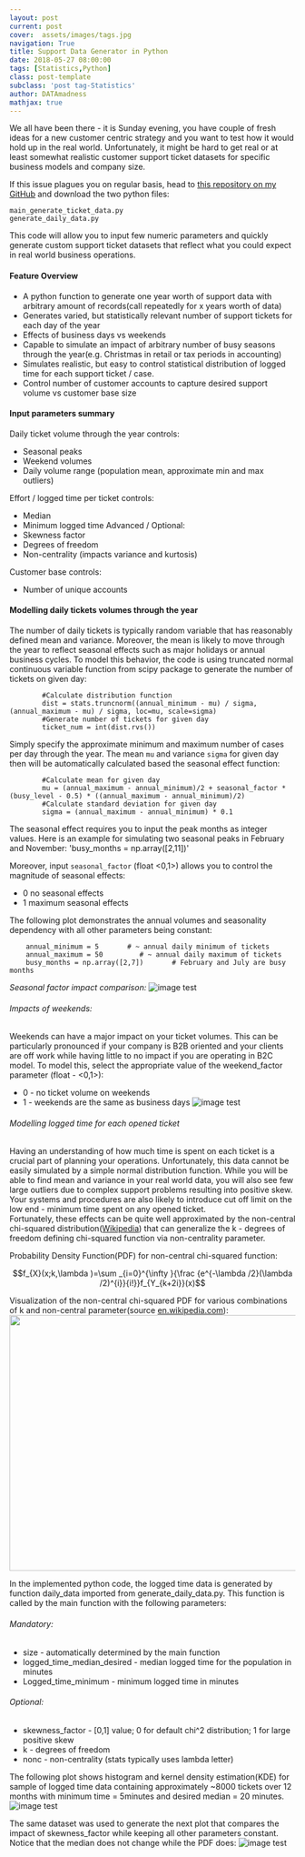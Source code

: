 ```yaml
---
layout: post
current: post
cover:  assets/images/tags.jpg
navigation: True
title: Support Data Generator in Python
date: 2018-05-27 08:00:00
tags: [Statistics,Python]
class: post-template
subclass: 'post tag-Statistics'
author: DATAmadness
mathjax: true
---
```


We all have been there - it is Sunday evening, you have couple of fresh ideas for a new customer centric strategy and you want to test how it would hold up in the real world. Unfortunately, it might be hard to get real or at least somewhat realistic customer support ticket datasets for specific business models and company size. 

If this issue plagues you on regular basis, head to [this repository on my GitHub](https://github.com/datamadness/Support-ticket-data-generator.git) and download the two python files:

`main_generate_ticket_data.py`<br>
`generate_daily_data.py`

This code will allow you to input few numeric parameters and quickly generate custom support ticket datasets that reflect what you could expect in real world business operations.
#### Feature Overview

* A python function to generate one year worth of support data with arbitrary amount of records(call repeatedly for x years worth of data)
* Generates varied, but statistically relevant number of support tickets for each day of the year
* Effects of business days vs weekends
* Capable to simulate an impact of arbitrary number of busy seasons through the year(e.g. Christmas in retail or tax periods in accounting)
* Simulates realistic, but easy to control statistical distribution of logged time for each support ticket / case.
* Control number of customer accounts to capture desired support volume vs customer base size

#### Input parameters summary

Daily ticket volume through the year controls:

* Seasonal peaks
* Weekend volumes
* Daily volume range (population mean, approximate min and max outliers)

Effort / logged time per ticket controls:

* Median
* Minimum logged time
Advanced / Optional:
* Skewness factor
* Degrees of freedom
* Non-centrality (impacts variance and kurtosis)

Customer base controls:

- Number of unique accounts

#### Modelling daily tickets volumes through the year
The number of daily tickets is typically random variable that has reasonably defined mean and variance. Moreover, the mean is likely to move through the year to reflect seasonal effects such as major holidays or annual business cycles. 
To model this behavior, the code is using truncated normal continuous variable function from scipy package to generate the number of tickets on given day:
<pre><code class="nohighlight">        #Calculate distribution function
        dist = stats.truncnorm((annual_minimum - mu) / sigma, (annual_maximum - mu) / sigma, loc=mu, scale=sigma)
        #Generate number of tickets for given day
        ticket_num = int(dist.rvs())
</code></pre>
Simply specify the approximate minimum and maximum number of cases per day through the year. The mean `mu` and variance `sigma` for given day then will be automatically calculated based the seasonal effect function:
<pre><code class="nohighlight">        #Calculate mean for given day
        mu = (annual_maximum - annual_minimum)/2 + seasonal_factor * (busy_level - 0.5) * ((annual_maximum - annual_minimum)/2) 
        #Calculate standard deviation for given day
        sigma = (annual_maximum - annual_minimum) * 0.1
</code></pre>
The seasonal effect requires you to input the peak months as integer values. Here is an example for simulating two seasonal peaks in February and November:
'busy_months = np.array([2,11])'

Moreover, input `seasonal_factor` (float <0,1>) allows you to control the magnitude of seasonal effects:

* 0 no seasonal effects
* 1 maximum seasonal effects

The following plot demonstrates the annual volumes and seasonality dependency with all other parameters being constant:
<pre><code class="nohighlight">    annual_minimum = 5		# ~ annual daily minimum of tickets
    annual_maximum = 50       	# ~ annual daily maximum of tickets           
    busy_months = np.array([2,7])       # February and July are busy months
</code></pre>
*Seasonal factor impact comparison:*
![image test](/assets/images/support_data_generator/weekly_ticket_totals_comparison.png)


###### Impacts of weekends:
Weekends can have a major impact on your ticket volumes. This can be particularly pronounced if your company is B2B oriented and your clients are off work while having little to no impact if you are operating in B2C model. To model this, select the appropriate value of the weekend_factor parameter (float - <0,1>):
* 0 - no ticket volume on weekends
* 1 - weekends are the same as business days
![image test](/assets/images/support_data_generator/weekend_factor_comparison.png)


###### Modelling logged time for each opened ticket
Having an understanding of how much time is spent on each ticket is a crucial part of planning your operations. Unfortunately, this data cannot be easily simulated by a simple normal distribution function. While you will be able to find mean  and variance in your real world data, you will also see few large outliers due to complex support problems resulting into positive skew. Your systems and procedures are also likely to introduce cut off limit on the low end - minimum time spent on any opened ticket. <br>
Fortunately, these effects can be quite well approximated by the non-central chi-squared distribution([Wikipedia](https://en.wikipedia.org/wiki/Noncentral_chi-squared_distribution )) that can generalize the k - degrees of freedom defining chi-squared function via non-centrality parameter.

Probability Density Function(PDF) for non-central chi-squared function:

$$f_{X}(x;k,\lambda )=\sum _{i=0}^{\infty }{\frac {e^{-\lambda /2}(\lambda /2)^{i}}{i!}}f_{Y_{k+2i}}(x)$$

Visualization of the non-central chi-squared PDF for various combinations of k and non-central parameter(source [en.wikipedia.com](https://en.wikipedia.org/wiki/Noncentral_chi-squared_distribution#/media/File:Chi-Squared-(nonCentral)-pdf.png)):
<img src="/assets/images/support_data_generator/Chi-Squared-(nonCentral)-pdf.png" width="600" height="450">


In the implemented python code, the logged time data is generated by function daily_data imported from generate_daily_data.py. This function is called by the main function with the following parameters:

###### Mandatory:
* size - automatically determined by the main function
* logged_time_median_desired - median logged time for the population in minutes
* Logged_time_minimum - minimum logged time in minutes

###### Optional:
* skewness_factor - [0,1] value;  0 for default chi^2 distribution; 1 for large positive skew
* k - degrees of freedom
* nonc - non-centrality (stats typically uses lambda letter) 


The following plot shows histogram and kernel density estimation(KDE) for sample of logged time data containing approximately ~8000 tickets over 12 months with minimum time = 5minutes and desired median = 20 minutes.
![image test](/assets/images/support_data_generator/logged_time_distribution_plot.png)

The same dataset was used to generate the next plot that compares the impact of skewness_factor while keeping all other parameters constant. Notice that the median does not change while the PDF does:
![image test](/assets/images/support_data_generator/skewness_comparison_violin.png)